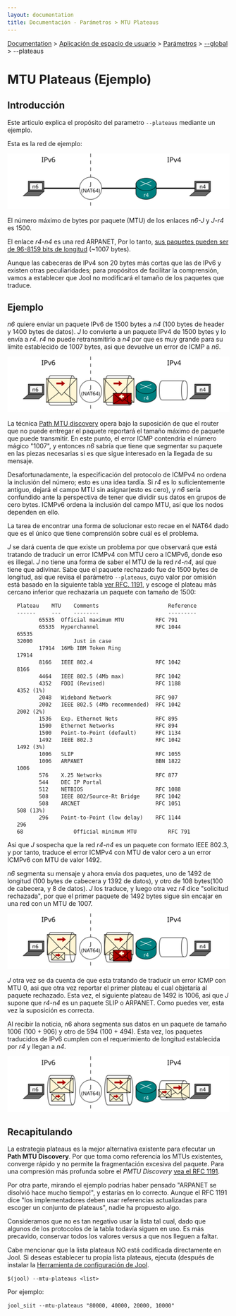 ```yaml
---
layout: documentation
title: Documentación - Parámetros > MTU Plateaus
---
```


[Documentation](esp-doc-index.html) > [Aplicación de espacio de usuario](esp-doc-index.html#aplicacin-de-espacio-de-usuario) > [Parámetros](esp-usr-flags.html) > [\--global](esp-usr-flags-global.html) > \--plateaus

# MTU Plateaus (Ejemplo)

## Introducción

Este articulo explica el propósito del parametro `--plateaus` mediante un ejemplo.


Esta es la red de ejemplo:

![Fig.1 - Red](images/plateaus-network.svg)

El número máximo de bytes por paquete (MTU) de los enlaces _n6-J_ y _J-r4_ es 1500.

El enlace _r4-n4_ es una red ARPANET, Por lo tanto, [sus paquetes pueden ser de 96-8159 bits de longitud](https://en.wikipedia.org/wiki/BBN_Report_1822) (~1007 bytes).

Aunque las cabeceras de IPv4 son 20 bytes más cortas que las de IPv6 y existen otras peculiaridades; para propósitos de facilitar la comprensión, vamos a establecer que Jool no modificará el tamaño de los paquetes que traduce. 

## Ejemplo

_n6_ quiere enviar un paquete IPv6 de 1500 bytes a _n4_ (100 bytes de header y 1400 bytes de datos). _J_ lo convierte a un paquete IPv4 de 1500 bytes y lo envía a _r4_. _r4_ no puede retransmitirlo a _n4_ por que es muy grande para su límite establecido de 1007 bytes, asi que devuelve un error de ICMP a _n6_.

![Fig.2 - Intento 1](images/plateaus-attempt1.svg)

La técnica [Path MTU discovery](http://en.wikipedia.org/wiki/Path_MTU_Discovery) opera bajo la suposición de que el router que no puede entregar el paquete reportará el tamaño máximo de paquete que puede transmitir. En este punto, el error ICMP contendria el número mágico "1007", y entonces _n6_ sabría que tiene que segmentar su paquete en las piezas necesarias si es que sigue interesado en la llegada de su mensaje.

Desafortunadamente, la especificación del protocolo de ICMPv4 no ordena la inclusión del número; esto es una idea tardía. Si _r4_ es lo suficientemente antiguo, dejará el campo MTU sin asignar(esto es cero), y _n6_ sería confundido ante la perspectiva de tener que dividir sus datos en grupos de cero bytes. ICMPv6 ordena la inclusión del campo MTU, así que los nodos dependen en ello.

La tarea de encontrar una forma de solucionar esto recae en el NAT64 dado que es el único que tiene comprensión sobre cuál es el problema.

_J_ se dará cuenta de que existe un problema por que observará que está tratando de traducir un error ICMPv4 con MTU cero a ICMPv6, donde eso es illegal. _J_ no tiene una forma de saber el MTU de la red _r4-n4_, así que tiene que adivinar. Sabe que el paquete rechazado fue de 1500 bytes de longitud, asi que revisa el parámetro `--plateaus`, cuyo valor por omisión está basado en la siguiente tabla [ver RFC. 1191](https://tools.ietf.org/html/rfc1191#section-7.1), y escoge el plateau más cercano inferior que rechazaría un paquete con tamaño de 1500:

	   Plateau    MTU    Comments                      Reference
	   ------     ---    --------                      ---------
		      65535  Official maximum MTU          RFC 791
		      65535  Hyperchannel                  RFC 1044
	   65535
	   32000             Just in case
		      17914  16Mb IBM Token Ring
	   17914
		      8166   IEEE 802.4                    RFC 1042
	   8166
		      4464   IEEE 802.5 (4Mb max)          RFC 1042
		      4352   FDDI (Revised)                RFC 1188
	   4352 (1%)
		      2048   Wideband Network              RFC 907
		      2002   IEEE 802.5 (4Mb recommended)  RFC 1042
	   2002 (2%)
		      1536   Exp. Ethernet Nets            RFC 895
		      1500   Ethernet Networks             RFC 894
		      1500   Point-to-Point (default)      RFC 1134
		      1492   IEEE 802.3                    RFC 1042
	   1492 (3%)
		      1006   SLIP                          RFC 1055
		      1006   ARPANET                       BBN 1822
	   1006
		      576    X.25 Networks                 RFC 877
		      544    DEC IP Portal
		      512    NETBIOS                       RFC 1088
		      508    IEEE 802/Source-Rt Bridge     RFC 1042
		      508    ARCNET                        RFC 1051
	   508 (13%)
		      296    Point-to-Point (low delay)    RFC 1144
	   296
	   68                Official minimum MTU          RFC 791
       

Asi que _J_ sospecha que la red _r4-n4_ es un paquete con formato IEEE 802.3, y por tanto, traduce el error ICMPv4 con MTU de valor cero a un error ICMPv6 con MTU de valor 1492.

_n6_ segmenta su mensaje y ahora envia dos paquetes, uno de 1492 de longitud (100 bytes de cabecera y 1392 de datos), y otro de 108 bytes(100 de cabecera, y 8 de datos). _J_ los traduce, y luego otra vez _r4_ dice "solicitud rechazada", por que el primer paquete de 1492 bytes sigue sin encajar en una red con un MTU de 1007.

![Fig.3 - Intento 2](images/plateaus-attempt2.svg)

_J_ otra vez se da cuenta de que esta tratando de traducir un error ICMP con MTU 0, asi que otra vez reportar el primer plateau el cual objetaría al paquete rechazado. Esta vez, el siguiente plateau de 1492 is 1006, asi que _J_ supone que _r4-n4_ es un paquete SLIP o ARPANET. Como puedes ver, esta vez la suposición es correcta.

Al recibir la noticia, n6 ahora segmenta sus datos en un paquete de tamaño 1006 (100 + 906) y otro de 594 (100 + 494). Esta vez, los paquetes traducidos de IPv6 cumplen con el requerimiento de longitud establecida por _r4_ y llegan a _n4_.


![Fig.4 - Intento 3](images/plateaus-attempt3.svg)

## Recapitulando

La estrategia plateaus es la mejor alternativa existente para efecutar un **Path MTU Discovery**. Por que toma como referencia los MTUs existentes, converge rápido y no permite la fragmentación excesiva del paquete. Para una compresión más profunda sobre el _PMTU Discovery_ [vea el RFC 1191](http://tools.ietf.org/html/rfc1191").

Por otra parte, mirando el ejemplo podrías haber pensado "ARPANET se disolvió hace mucho tiempo!", y estarías en lo correcto. Aunque el RFC 1191 dice "los implementadores deben usar referencias actualizadas para escoger un conjunto de plateaus", nadie ha propuesto algo.

Consideramos que no es tan negativo usar la lista tal cual, dado que algunos de los protocolos de la tabla todavía siguen en uso. Es más precavido, conservar todos los valores  versus a que nos lleguen a faltar.

Cabe mencionar que la lista plateaus NO está codificada directamente en Jool. Si deseas establecer tu propia lista plateaus, ejecuta (después de instalar la [Herramienta de configuración de Jool](esp-usr-install.html).

	$(jool) --mtu-plateaus <list>

Por ejemplo:

	jool_siit --mtu-plateaus "80000, 40000, 20000, 10000"
